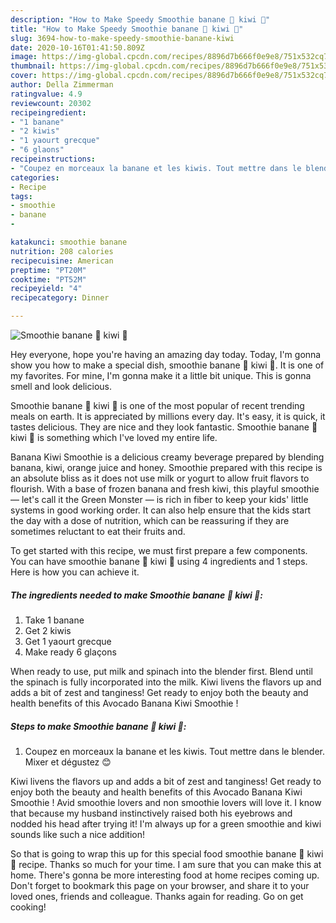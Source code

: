 ```yaml
---
description: "How to Make Speedy Smoothie banane 🍌 kiwi 🥝"
title: "How to Make Speedy Smoothie banane 🍌 kiwi 🥝"
slug: 3694-how-to-make-speedy-smoothie-banane-kiwi
date: 2020-10-16T01:41:50.809Z
image: https://img-global.cpcdn.com/recipes/8896d7b666f0e9e8/751x532cq70/smoothie-banane-🍌-kiwi-🥝-photo-principale-de-la-recette.jpg
thumbnail: https://img-global.cpcdn.com/recipes/8896d7b666f0e9e8/751x532cq70/smoothie-banane-🍌-kiwi-🥝-photo-principale-de-la-recette.jpg
cover: https://img-global.cpcdn.com/recipes/8896d7b666f0e9e8/751x532cq70/smoothie-banane-🍌-kiwi-🥝-photo-principale-de-la-recette.jpg
author: Della Zimmerman
ratingvalue: 4.9
reviewcount: 20302
recipeingredient:
- "1 banane"
- "2 kiwis"
- "1 yaourt grecque"
- "6 glaons"
recipeinstructions:
- "Coupez en morceaux la banane et les kiwis. Tout mettre dans le blender. Mixer et dégustez 😊"
categories:
- Recipe
tags:
- smoothie
- banane
- 

katakunci: smoothie banane  
nutrition: 208 calories
recipecuisine: American
preptime: "PT20M"
cooktime: "PT52M"
recipeyield: "4"
recipecategory: Dinner

---
```



![Smoothie banane 🍌 kiwi 🥝](https://img-global.cpcdn.com/recipes/8896d7b666f0e9e8/751x532cq70/smoothie-banane-🍌-kiwi-🥝-photo-principale-de-la-recette.jpg)

Hey everyone, hope you're having an amazing day today. Today, I'm gonna show you how to make a special dish, smoothie banane 🍌 kiwi 🥝. It is one of my favorites. For mine, I'm gonna make it a little bit unique. This is gonna smell and look delicious.

Smoothie banane 🍌 kiwi 🥝 is one of the most popular of recent trending meals on earth. It is appreciated by millions every day. It's easy, it is quick, it tastes delicious. They are nice and they look fantastic. Smoothie banane 🍌 kiwi 🥝 is something which I've loved my entire life.

Banana Kiwi Smoothie is a delicious creamy beverage prepared by blending banana, kiwi, orange juice and honey. Smoothie prepared with this recipe is an absolute bliss as it does not use milk or yogurt to allow fruit flavors to flourish. With a base of frozen banana and fresh kiwi, this playful smoothie — let&#39;s call it the Green Monster — is rich in fiber to keep your kids&#39; little systems in good working order. It can also help ensure that the kids start the day with a dose of nutrition, which can be reassuring if they are sometimes reluctant to eat their fruits and.


To get started with this recipe, we must first prepare a few components. You can have smoothie banane 🍌 kiwi 🥝 using 4 ingredients and 1 steps. Here is how you can achieve it.

<!--inarticleads1-->

##### The ingredients needed to make Smoothie banane 🍌 kiwi 🥝:

1. Take 1 banane
1. Get 2 kiwis
1. Get 1 yaourt grecque
1. Make ready 6 glaçons


When ready to use, put milk and spinach into the blender first. Blend until the spinach is fully incorporated into the milk. Kiwi livens the flavors up and adds a bit of zest and tanginess! Get ready to enjoy both the beauty and health benefits of this Avocado Banana Kiwi Smoothie ! 

<!--inarticleads2-->

##### Steps to make Smoothie banane 🍌 kiwi 🥝:

1. Coupez en morceaux la banane et les kiwis. Tout mettre dans le blender. Mixer et dégustez 😊


Kiwi livens the flavors up and adds a bit of zest and tanginess! Get ready to enjoy both the beauty and health benefits of this Avocado Banana Kiwi Smoothie ! Avid smoothie lovers and non smoothie lovers will love it. I know that because my husband instinctively raised both his eyebrows and nodded his head after trying it! I&#39;m always up for a green smoothie and kiwi sounds like such a nice addition! 

So that is going to wrap this up for this special food smoothie banane 🍌 kiwi 🥝 recipe. Thanks so much for your time. I am sure that you can make this at home. There's gonna be more interesting food at home recipes coming up. Don't forget to bookmark this page on your browser, and share it to your loved ones, friends and colleague. Thanks again for reading. Go on get cooking!
